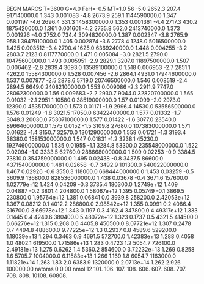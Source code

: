 BEGN
MARCS T=3600 G=4.0 FeH=-0.5 MT=1.0
                  56
-5.0 2652.3 207.4 917140000.0 1.343 0.001083 
-4.8 2673.9 259.1 1144590000.0 1.347 0.001197 
-4.6 2696.4 331.3 1458300000.0 1.353 0.001361 
-4.4 2717.3 430.2 1875420000.0 1.361 0.001601 
-4.2 2735.8 562.0 2413740000.0 1.373 0.001926 
-4.0 2752.0 734.4 3094820000.0 1.387 0.002347 
-3.8 2765.9 958.1 3947910000.0 1.405 0.002874 
-3.6 2778.4 1248.0 5016500000.0 1.425 0.003512 
-3.4 2790.4 1625.0 6369240000.0 1.448 0.004255 
-3.2 2803.7 2123.0 8117770000.0 1.471 0.005084 
-3.0 2821.5 2790.0 10475600000.0 1.493 0.005951 
-2.9 2829.1 3207.0 11897500000.0 1.507 0.006462 
-2.8 2839.4 3693.0 13589100000.0 1.518 0.006953 
-2.7 2851.1 4262.0 15584300000.0 1.528 0.007456 
-2.6 2864.1 4931.0 17944600000.0 1.537 0.007977 
-2.5 2878.6 5719.0 20746500000.0 1.546 0.008519 
-2.4 2894.5 6649.0 24082100000.0 1.553 0.009086 
-2.3 2911.9 7747.0 28062300000.0 1.56 0.009683 
-2.2 2930.7 9044.0 32820700000.0 1.565 0.01032 
-2.1 2951.1 10580.0 38519000000.0 1.57 0.01099 
-2.0 2973.0 12390.0 45351700000.0 1.573 0.01171 
-1.9 2996.4 14530.0 53556500000.0 1.576 0.01249 
-1.8 3021.5 17050.0 63422400000.0 1.577 0.01332 
-1.7 3048.3 20030.0 75307100000.0 1.577 0.01422 
-1.6 3077.0 23540.0 89664600000.0 1.575 0.0152 
-1.5 3109.8 27680.0 107383000000.0 1.571 0.01622 
-1.4 3150.7 32570.0 130129000000.0 1.559 0.01721 
-1.3 3193.4 38380.0 158153000000.0 1.547 0.01831 
-1.2 3238.1 45230.0 192746000000.0 1.535 0.01955 
-1.1 3284.8 53300.0 235548000000.0 1.522 0.02094 
-1.0 3333.5 62760.0 288668000000.0 1.509 0.02253 
-0.9 3384.5 73810.0 354759000000.0 1.495 0.02438 
-0.8 3437.5 86600.0 437154000000.0 1.481 0.02658 
-0.7 3492.9 101300.0 540022000000.0 1.467 0.02926 
-0.6 3550.3 118000.0 668444000000.0 1.453 0.03259 
-0.5 3609.9 136800.0 828536000000.0 1.438 0.03678 
-0.4 3671.6 157600.0 1.02779e+12 1.424 0.04209 
-0.3 3735.4 180300.0 1.2749e+12 1.409 0.04887 
-0.2 3801.4 204800.0 1.58067e+12 1.395 0.05749 
-0.1 3869.5 230800.0 1.95764e+12 1.381 0.06841 
0.0 3939.8 258200.0 2.42053e+12 1.367 0.08212 
0.1 4012.2 286800.0 2.98542e+12 1.355 0.0991 
0.2 4086.4 316700.0 3.66978e+12 1.343 0.1197 
0.3 4162.4 347800.0 4.49317e+12 1.333 0.1445 
0.4 4240.6 380400.0 5.48072e+12 1.323 0.1737 
0.5 4321.5 414500.0 6.66276e+12 1.315 0.208 
0.6 4405.8 450500.0 8.07721e+12 1.307 0.2478 
0.7 4494.8 488600.0 9.77225e+12 1.3 0.2937 
0.8 4589.6 529200.0 1.18039e+13 1.294 0.3463 
0.9 4691.5 572700.0 1.42383e+13 1.288 0.4058 
1.0 4802.1 619500.0 1.71586e+13 1.283 0.4723 
1.2 5054.7 726100.0 2.49181e+13 1.275 0.6262 
1.4 5360.2 854600.0 3.72232e+13 1.269 0.8258 
1.6 5705.7 1004000.0 6.11583e+13 1.266 1.169 
1.8 6054.7 1163000.0 1.11821e+14 1.263 1.83 
2.0 6383.9 1320000.0 2.0713e+14 1.262 2.926 
100000.00
natoms              0      0.00
nmol          12
          101.         106.       107.      108.         606.        607.        608.
          707.         708.       808.    10108.       60808.
